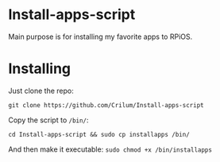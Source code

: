 # Install-apps-script
Main purpose is for installing my favorite apps to RPiOS.

# Installing

Just clone the repo:

`git clone https://github.com/Crilum/Install-apps-script`

Copy the script to `/bin/`:

`cd Install-apps-script && sudo cp installapps /bin/`

And then make it executable:
`sudo chmod +x /bin/installapps`
